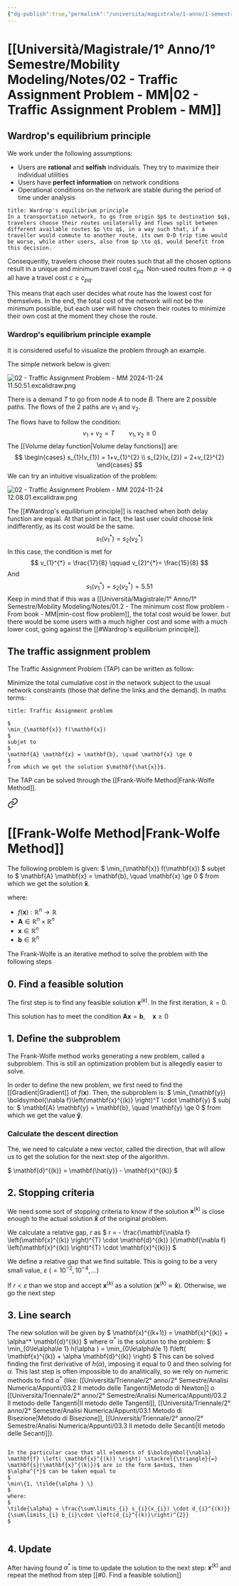 ```yaml
---
{"dg-publish":true,"permalink":"/universita/magistrale/1-anno/1-semestre/mobility-modeling/notes/02-traffic-assignment-problem-mm/","tags":["UNI"]}
---
```


# [[Università/Magistrale/1° Anno/1° Semestre/Mobility Modeling/Notes/02 - Traffic Assignment Problem - MM\|02 - Traffic Assignment Problem - MM]]

## Wardrop's equilibrium principle

We work under the following assumptions:
- Users are **rational** and **selfish** individuals. They try to maximize their individual utilities
- Users have **perfect information** on network conditions
- Operational conditions on the network are stable during the period of time under analysis

```ad-Teo
title: Wardrop's equilibrium principle
In a transportation network, to go from origin $p$ to destination $q$, travelers choose their routes unilaterally and flows split between different available routes $p \to q$, in a way such that, if a traveller would commute to another route, its own O-D trip time would be worse, while other users, also from $p \to q$, would benefit from this decision.
```

Consequently, travelers choose their routes such that all the chosen options result in a unique and minimum travel cost $c_{pq}$. Non-used routes from $p \to q$ all have a travel cost $c \ge c_{pq}$.

This means that each user decides what route has the lowest cost for themselves. In the end, the total cost of the network will not be the minimum possible, but each user will have chosen their routes to minimize their own cost at the moment they chose the route.

### Wardrop's equilibrium principle example

It is considered useful to visualize the problem through an example.

The simple network below is given:

![02 - Traffic Assignment Problem - MM 2024-11-24 11.50.51.excalidraw.png](/img/user/Universit%C3%A0/Magistrale/1%C2%B0%20Anno/1%C2%B0%20Semestre/Mobility%20Modeling/Notes/Allegati/02%20-%20Traffic%20Assignment%20Problem%20-%20MM%202024-11-24%2011.50.51.excalidraw.png)


There is a demand $T$ to go from node $A$ to node $B$. There are 2 possible paths. The flows of the 2 paths are $v_{1}$ and $v_{2}$.

The flows have to follow the condition:
$$
v_{1}+v_{2} = T \qquad v_{1},v_{2}\ge 0
$$
The [[Volume delay function\|Volume delay functions]] are:
$$
\begin{cases}
s_{1}(v_{1}) = 1+v_{1}^{2} \\
s_{2}(v_{2}) = 2+v_{2}^{2}
\end{cases}
$$
We can try an intuitive visualization of the problem:

![02 - Traffic Assignment Problem - MM 2024-11-24 12.08.01.excalidraw.png](/img/user/Universit%C3%A0/Magistrale/1%C2%B0%20Anno/1%C2%B0%20Semestre/Mobility%20Modeling/Notes/Allegati/02%20-%20Traffic%20Assignment%20Problem%20-%20MM%202024-11-24%2012.08.01.excalidraw.png)


The [[#Wardrop's equilibrium principle]] is reached when both delay function are equal. At that point in fact, the last user could choose link indifferently, as its cost would be the same.
$$
s_{1}(v_{1}^{*}) = s_{2}(v_{2}^{*})
$$
In this case, the condition is met for 
$$
v_{1}^{*} = \frac{17}{8} \qquad v_{2}^{*}= \frac{15}{8}
$$
And
$$
s_{1}(v_{1}^{*}) = s_{2}(v_{2}^{*}) = 5.51
$$
Keep in mind that if this was a [[Università/Magistrale/1° Anno/1° Semestre/Mobility Modeling/Notes/01.2 - The minimum cost flow problem - From book - MM\|min-cost flow problem]], the total cost would be lower. but there would be some users with a much higher cost and some with a much lower cost, going against the [[#Wardrop's equilibrium principle]].

## The traffic assignment problem

The Traffic Assignment Problem (TAP) can be written as follow:

Minimize the total cumulative cost in the network subject to the usual network constraints (those that define the links and the demand). In maths terms:

```ad-Teo
title: Traffic Assignment problem

$
\min_{\mathbf{x}} f(\mathbf{x})
$
subjet to
$
\mathbf{A} \mathbf{x} = \mathbf{b}, \quad \mathbf{x} \ge 0
$
from which we get the solution $\mathbf{\hat{x}}$.

```

The TAP can be solved through the [[Frank-Wolfe Method\|Frank-Wolfe Method]].


<div class="transclusion internal-embed is-loaded"><a class="markdown-embed-link" href="/frank-wolfe-method/" aria-label="Open link"><svg xmlns="http://www.w3.org/2000/svg" width="24" height="24" viewBox="0 0 24 24" fill="none" stroke="currentColor" stroke-width="2" stroke-linecap="round" stroke-linejoin="round" class="svg-icon lucide-link"><path d="M10 13a5 5 0 0 0 7.54.54l3-3a5 5 0 0 0-7.07-7.07l-1.72 1.71"></path><path d="M14 11a5 5 0 0 0-7.54-.54l-3 3a5 5 0 0 0 7.07 7.07l1.71-1.71"></path></svg></a><div class="markdown-embed">




# [[Frank-Wolfe Method\|Frank-Wolfe Method]]

The following problem is given:
$
\min_{\mathbf{x}} f(\mathbf{x})
$
subjet to
$
\mathbf{A} \mathbf{x} = \mathbf{b}, \quad \mathbf{x} \ge 0
$
from which we get the solution $\mathbf{\hat{x}}$.

where:
- $f(\mathbf{x}): \mathbb{R}^{n}\to \mathbb{R}$
- $\mathbf{A}\in \mathbb{R}^{n}\times \mathbb{R}^{n}$
- $\mathbf{x}\in \mathbb{R}^{n}$
- $\mathbf{b}\in \mathbb{R}^{n}$

The Frank-Wolfe is an iterative method to solve the problem with the following steps

## 0. Find a feasible solution

The first step is to find any feasible solution $\mathbf{x}^{(k)}$. In the first iteration, $k=0$.

This solution has to meet the condition $\mathbf{A} \mathbf{x} = \mathbf{b}, \quad \mathbf{x} \ge 0$

## 1. Define the subproblem

The Frank-Wolfe method works generating a new problem, called a subproblem. This is still an optimization problem but is allegedly easier to solve.

In order to define the new problem, we first need to find the [[Gradient\|Gradient]] of $f(\mathbf{x})$. Then, the subproblem is:
$
\min_{\mathbf{y}} \boldsymbol{\nabla f}\left(\mathbf{x}^{(k)} \right)^T \cdot \mathbf{y}
$
subj to:
$
\mathbf{A} \mathbf{y} = \mathbf{b}, \quad \mathbf{y} \ge 0
$
from which we get the value $\mathbf{\hat{y}}$.

### Calculate the descent direction

The, we need to calculate a new vector, called the direction, that will allow us to get the solution for the next step of the algorithm.

$
\mathbf{d}^{(k)} = \mathbf{\hat{y}} - \mathbf{x}^{(k)}
$
## 2. Stopping criteria

We need some sort of stopping criteria to know if the solution $\mathbf{x}^{(k)}$ is close enough to the actual solution $\mathbf{\hat{x}}$ of the original problem.

We calculate a relative gap, $r$ as
$
r = - \frac{\mathbf{\nabla f} \left(\mathbf{x}^{(k)} \right)^{T} \cdot \mathbf{d}^{(k)} }{\mathbf{\nabla f} \left(\mathbf{x}^{(k)} \right)^{T} \cdot \mathbf{x}^{(k)}}
$

We define a relative gap that we find suitable. This is going to be a very small value, $\varepsilon$ ($= 10^{-2}, 10^{-4},...$)

If $r < \varepsilon$ than we stop and accept $\mathbf{x}^{(k)}$ as a solution ($\mathbf{x}^{(k)} \approx \mathbf{\hat{x}}$). Otherwise, we go the next step

## 3. Line search

The new solution will be given by
$
\mathbf{x}^{(k+1)} = \mathbf{x}^{(k)} + \alpha^* \mathbf{d}^{(k)}
$
where $\alpha^{*}$ is the solution to the problem:
$
\min_{0\le\alpha\le 1} h(\alpha ) = \min_{0\le\alpha\le 1} f\left( \mathbf{x}^{(k)} + \alpha \mathbf{d}^{(k)} \right)
$
This can be solved finding the first derivative of $h(\alpha)$, imposing it equal to 0 and then solving for $\alpha$. This last step is often impossible to do analitically, so we rely on numeric methods to find $\alpha^{*}$ (like: [[Università/Triennale/2° anno/2° Semestre/Analisi Numerica/Appunti/03.2 Il metodo delle Tangenti\|Metodo di Newton]] o [[Università/Triennale/2° anno/2° Semestre/Analisi Numerica/Appunti/03.2 Il metodo delle Tangenti\|Il metodo delle Tangenti]], [[Università/Triennale/2° anno/2° Semestre/Analisi Numerica/Appunti/03.1 Metodo di Bisezione\|Metodo di Bisezione]], [[Università/Triennale/2° anno/2° Semestre/Analisi Numerica/Appunti/03.3 Il metodo delle Secanti\|Il metodo delle Secanti]]).

```ad-note

In the particular case that all elements of $\boldsymbol{\nabla} \mathbf{f} \left( \mathbf{x}^{(k)} \right) \stackrel{\triangle}{=} \mathbf{s}(\mathbf{x}^{(k)})$ are in the form $a+bx$, then $\alpha^{*}$ can be taken equal to
$
\min\{1, \tilde{\alpha } \}
$
where:
$
\tilde{\alpha} = \frac{\sum\limits_{i} s_{i}(x_{i}) \cdot d_{i}^{(k)}}{\sum\limits_{i} b_{i}\cdot \left(d_{i}^{(k)}\right)^{2}}
$


```


## 4. Update

After having found $\alpha^{*}$ is time to update the solution to the next step: $\mathbf{x}^{(k)}$ and repeat the method from step [[#0. Find a feasible solution]]


</div></div>



